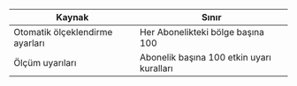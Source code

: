 
| Kaynak | Sınır |
| --- | --- |
| Otomatik ölçeklendirme ayarları |Her Abonelikteki bölge başına 100 |
| Ölçüm uyarıları |Abonelik başına 100 etkin uyarı kuralları |

